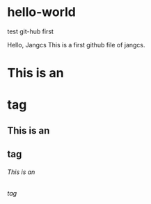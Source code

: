 # hello-world
test git-hub first

Hello, Jangcs
This is a first github file of jangcs.

# This is an <h1> tag
## This is an <h2> tag
###### This is an <h6> tag

